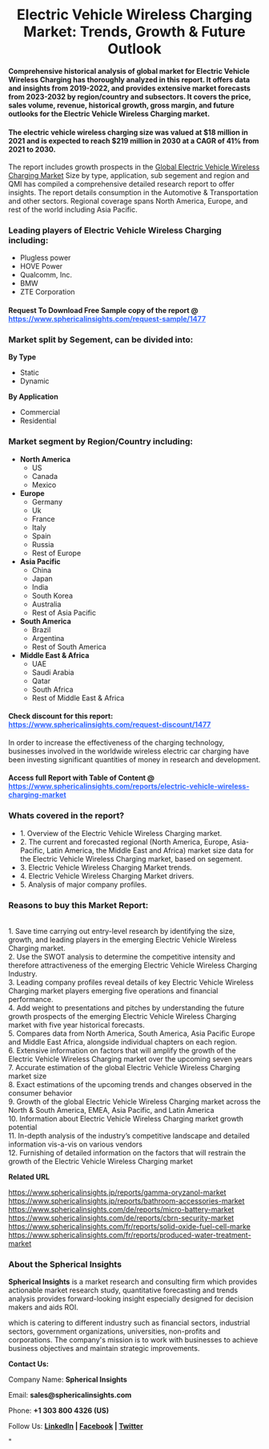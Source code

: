 <h1 style="text-align: center;"><strong>Electric Vehicle Wireless Charging Market: Trends, Growth &amp; Future Outlook</strong></h1>
<p><strong>Comprehensive historical analysis of global market for Electric Vehicle Wireless Charging has thoroughly analyzed in this report. It offers data and insights from 2019-2022, and provides extensive market forecasts from 2023-2032 by region/country and subsectors. It covers the price, sales volume, revenue, historical growth, gross margin, and future outlooks for the Electric Vehicle Wireless Charging market.</strong></p>
<h4><strong>The electric vehicle wireless charging size was valued at $18 million in 2021 and is expected to reach $219 million in 2030 at a CAGR of 41% from 2021 to 2030.</strong></h4>
<p>The report includes growth prospects in the <a href="https://www.sphericalinsights.com/reports/electric-vehicle-wireless-charging-market" target="_blank">Global Electric Vehicle Wireless Charging Market</a> Size by type, application, sub segement and region and QMI has compiled a comprehensive detailed research report to offer insights. The report details consumption in the Automotive &amp; Transportation and other sectors. Regional coverage spans North America, Europe, and rest of the world including Asia Pacific.</p>
<h3><strong>Leading players of Electric Vehicle Wireless Charging including:</strong></h3>
<ul>
<li>Plugless power</li>
<li>HOVE Power</li>
<li>Qualcomm, Inc.</li>
<li>BMW</li>
<li>ZTE Corporation</li>
</ul>
<h4>Request To Download Free Sample copy of the report  @ <span style="color: #3366ff;"><a style="color: #3366ff;" href="https://www.sphericalinsights.com/request-sample/1477" target="_blank">https://www.sphericalinsights.com/request-sample/1477</a></span></h4>
<h3><strong>Market split by Segement, can be divided into:</strong></h3>
<p><strong>By Type</strong></p>
<ul>
<li>Static</li>
<li>Dynamic&nbsp;</li>
</ul>
<p><strong>By Application</strong></p>
<ul>
<li>Commercial</li>
<li>Residential</li>
</ul>
<h3><strong>Market segment by Region/Country including:</strong></h3>
<ul>
<li><strong>North America</strong>
<ul>
<li>US</li>
<li>Canada</li>
<li>Mexico</li>
</ul>
</li>
<li><strong>Europe</strong>
<ul>
<li>Germany</li>
<li>Uk</li>
<li>France</li>
<li>Italy</li>
<li>Spain</li>
<li>Russia</li>
<li>Rest of Europe</li>
</ul>
</li>
<li><strong>Asia Pacific</strong>
<ul>
<li>China</li>
<li>Japan</li>
<li>India</li>
<li>South Korea</li>
<li>Australia</li>
<li>Rest of Asia Pacific</li>
</ul>
</li>
<li><strong>South America</strong>
<ul>
<li>Brazil</li>
<li>Argentina</li>
<li>Rest of South America</li>
</ul>
</li>
<li><strong>Middle East &amp; Africa</strong>
<ul>
<li>UAE</li>
<li>Saudi Arabia</li>
<li>Qatar</li>
<li>South Africa</li>
<li>Rest of Middle East &amp; Africa</li>
</ul>
</li>
</ul>
<h4>Check discount for this report: <span style="color: #3366ff;"><a style="color: #3366ff;" href="https://www.sphericalinsights.com/request-discount/1477" target="_blank">https://www.sphericalinsights.com/request-discount/1477</a></span></h4>
<p>In order to increase the effectiveness of the charging technology, businesses involved in the worldwide wireless electric car charging have been investing significant quantities of money in research and development.</p>
<h4>Access full Report with Table of Content @ <span style="color: #3366ff;"><a style="color: #3366ff;" href="https://www.sphericalinsights.com/reports/electric-vehicle-wireless-charging-market" target="_blank">https://www.sphericalinsights.com/reports/electric-vehicle-wireless-charging-market</a></span></h4>
<h3><strong>Whats covered in the report?</strong></h3>
<ul>
<li>1. Overview of the Electric Vehicle Wireless Charging market.</li>
<li>2. The current and forecasted regional (North America, Europe, Asia-Pacific, Latin America, the Middle East and Africa) market size data for the Electric Vehicle Wireless Charging market, based on segement.</li>
<li>3. Electric Vehicle Wireless Charging Market trends.</li>
<li>4. Electric Vehicle Wireless Charging Market drivers.</li>
<li>5. Analysis of major company profiles.</li>
</ul>
<h3><strong>Reasons to buy this Market Report:</strong></h3>
<p><br /> 1. Save time carrying out entry-level research by identifying the size, growth, and leading players in the emerging Electric Vehicle Wireless Charging market.<br /> 2. Use the SWOT analysis to determine the competitive intensity and therefore attractiveness of the emerging Electric Vehicle Wireless Charging Industry.<br /> 3. Leading company profiles reveal details of key Electric Vehicle Wireless Charging market players emerging five operations and financial performance.<br /> 4. Add weight to presentations and pitches by understanding the future growth prospects of the emerging Electric Vehicle Wireless Charging market with five year historical forecasts.<br /> 5. Compares data from North America, South America, Asia Pacific Europe and Middle East Africa, alongside individual chapters on each region.<br /> 6. Extensive information on factors that will amplify the growth of the Electric Vehicle Wireless Charging market over the upcoming seven years<br /> 7. Accurate estimation of the global Electric Vehicle Wireless Charging market size <br /> 8. Exact estimations of the upcoming trends and changes observed in the consumer behavior <br /> 9. Growth of the global Electric Vehicle Wireless Charging market across the North &amp; South America, EMEA, Asia Pacific, and Latin America<br /> 10. Information about Electric Vehicle Wireless Charging market growth potential<br /> 11. In-depth analysis of the industry&rsquo;s competitive landscape and detailed information vis-a-vis on various vendors<br /> 12. Furnishing of detailed information on the factors that will restrain the growth of the Electric Vehicle Wireless Charging market</p>
<p><strong>Related URL</strong></p>
<p><a href="https://www.sphericalinsights.jp/reports/gamma-oryzanol-market">https://www.sphericalinsights.jp/reports/gamma-oryzanol-market</a>&nbsp;<br /><a href="https://www.sphericalinsights.jp/reports/bathroom-accessories-market">https://www.sphericalinsights.jp/reports/bathroom-accessories-market</a>&nbsp;<br /><a href="https://www.sphericalinsights.com/de/reports/micro-battery-market">https://www.sphericalinsights.com/de/reports/micro-battery-market</a>&nbsp;<br /><a href="https://www.sphericalinsights.com/de/reports/cbrn-security-market">https://www.sphericalinsights.com/de/reports/cbrn-security-market</a>&nbsp;<br /><a href="https://www.sphericalinsights.com/fr/reports/solid-oxide-fuel-cell-marke">https://www.sphericalinsights.com/fr/reports/solid-oxide-fuel-cell-marke</a>&nbsp;<br /><a href="https://www.sphericalinsights.com/fr/reports/produced-water-treatment-market">https://www.sphericalinsights.com/fr/reports/produced-water-treatment-market</a>&nbsp;</p>
<h3><strong>About the Spherical Insights</strong></h3>
<p><strong>Spherical Insights</strong> is a market research and consulting firm which provides actionable market research study, quantitative forecasting and trends analysis provides forward-looking insight especially designed for decision makers and aids ROI.</p>
<p>which is catering to different industry such as financial sectors, industrial sectors, government organizations, universities, non-profits and corporations. The company's mission is to work with businesses to achieve business objectives and maintain strategic improvements.</p>
<p><strong>Contact Us:</strong></p>
<p>Company Name: <strong>Spherical Insights</strong></p>
<p>Email: <strong>sales@sphericalinsights.com</strong></p>
<p>Phone: <strong>+1 303 800 4326 (US)</strong></p>
<p>Follow Us: <strong><a href="https://www.linkedin.com/company/spherical-insight/"><u>LinkedIn</u></a> | <a href="https://www.facebook.com/sphericalinsights22"><u>Facebook</u></a> | <a href="https://twitter.com/SInsights_US"><u>Twitter</u></a></strong></p>
<p>"</p>
